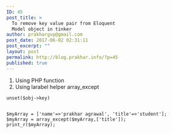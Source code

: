 ```yaml
---
ID: 45
post_title: >
  To remove key value pair from Eloquent
  Model object in tinker
author: prakhargvp@gmail.com
post_date: 2017-06-02 02:31:11
post_excerpt: ""
layout: post
permalink: http://blog.prakhar.info/?p=45
published: true
---
```

1. Using PHP function
2. Using larabel helper array_except

<code>unset($obj-&gt;key)</code>

<code>
$myArray = ['name'=>'prakhar agrawal', 'title'=>'student'];
$myArray = array_except($myArray,['title']);
print_r($myArray);
</code>